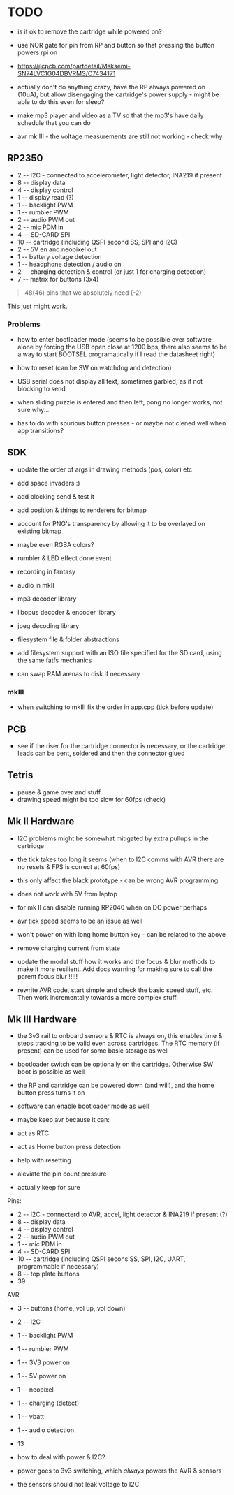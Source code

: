 # TODO

- is it ok to remove the cartridge while powered on?

- use NOR gate for pin from RP and button so that pressing the button powers rpi on
- https://jlcpcb.com/partdetail/Msksemi-SN74LVC1G04DBVRMS/C7434171

- actually don't do anything crazy, have the RP always powered on (10uA), but allow disengaging the cartridge's power supply - might be able to do this even for sleep? 

- make mp3 player and video as a TV so that the mp3's have daily schedule that you can do


- avr mk III - the voltage measurements are still not working - check why


## RP2350

- 2 -- I2C - connected to accelerometer, light detector, INA219 if present
- 8 -- display data
- 4 -- display control
- 1 -- display read (?)
- 1 -- backlight PWM
- 1 -- rumbler PWM
- 2 -- audio PWM out
- 2 -- mic PDM in
- 4 -- SD-CARD SPI
- 10 -- cartridge (including QSPI second SS, SPI and I2C)
- 2 -- 5V en and neopixel out
- 1 -- battery voltage detection
- 1 -- headphone detection / audio on
- 2 -- charging detection & control (or just 1 for charging detection)
- 7 -- matrix for buttons (3x4)

> 48(46) pins that we absolutely need (-2)

This just might work. 

### Problems

- how to enter bootloader mode (seems to be possible over software alone by forcing the USB open close at 1200 bps, there also seems to be a way to start BOOTSEL programatically if I read the datasheet right)
- how to reset (can be SW on watchdog and detection)

- USB serial does not display all text, sometimes garbled, as if not blocking to send
- when sliding puzzle is entered and then left, pong no longer works, not sure why...
- has to do with spurious button presses - or maybe not clened well when app transitions? 

## SDK

- update the order of args in drawing methods (pos, color) etc
- add space invaders :)

- add blocking send & test it

- add position & things to renderers for bitmap

- account for PNG's transparency by allowing it to be overlayed on existing bitmap
- maybe even RGBA colors? 
- rumbler & LED effect done event

- recording in fantasy
- audio in mkII

- mp3 decoder library
- libopus decoder & encoder library
- jpeg decoding library

- filesystem file & folder abstractions
- add filesystem support with an ISO file specified for the SD card, using the same fatfs mechanics

- can swap RAM arenas to disk if necessary

### mkIII

- when switching to mkIII fix the order in app.cpp (tick before update)

## PCB

- see if the riser for the cartridge connector is necessary, or the cartridge leads can be bent, soldered and then the connector glued



## Tetris

- pause & game over and stuff
- drawing speed might be too slow for 60fps (check)

## Mk II Hardware

- I2C problems might be somewhat mitigated by extra pullups in the cartridge
- the tick takes too long it seems (when to I2C comms with AVR there are no resets & FPS is correct at 60fps)
- this only affect the black prototype - can be wrong AVR programming

- does not work with 5V from laptop
- for mk II can disable running RP2040 when on DC power perhaps
- avr tick speed seems to be an issue as well
- won't power on with long home button key - can be related to the above

- remove charging current from state

- update the modal stuff how it works and the focus & blur methods to make it more resilient. Add docs warning for making sure to call the parent focus blur !!!!!

- rewrite AVR code, start simple and check the basic speed stuff, etc. Then work incrementally towards a more complex stuff. 




## Mk III Hardware

- the 3v3 rail to onboard sensors & RTC is always on, this enables time & steps tracking to be valid even across cartridges. The RTC memory (if present) can be used for some basic storage as well  
- bootloader switch can be optionally on the cartridge. Otherwise SW boot is possible as well
- the RP and cartridge can be powered down (and will), and the home button press turns it on 
- software can enable bootloader mode as well


- maybe keep avr because it can: 
- act as RTC
- act as Home button press detection 
- help with resetting 
- aleviate the pin count pressure
- actually keep for sure

Pins:

- 2 -- I2C - connecterd to AVR, accel, light detector & INA219 if present (?)
- 8 -- display data
- 4 -- display control
- 2 -- audio PWM out
- 1 -- mic PDM in
- 4 -- SD-CARD SPI
- 10 -- cartridge (including QSPI secons SS, SPI, I2C, UART, programmable if necessary)
- 8 -- top plate buttons 
- 39 

AVR

- 3 -- buttons (home, vol up, vol down)
- 2 -- I2C
- 1 -- backlight PWM
- 1 -- rumbler PWM
- 1 -- 3V3 power on
- 1 -- 5V power on
- 1 -- neopixel
- 1 -- charging (detect)
- 1 -- vbatt
- 1 -- audio detection
- 13

- how to deal with power & I2C? 
- power goes to 3v3 switching, which *always* powers the AVR & sensors
- the sensors should not leak voltage to I2C

